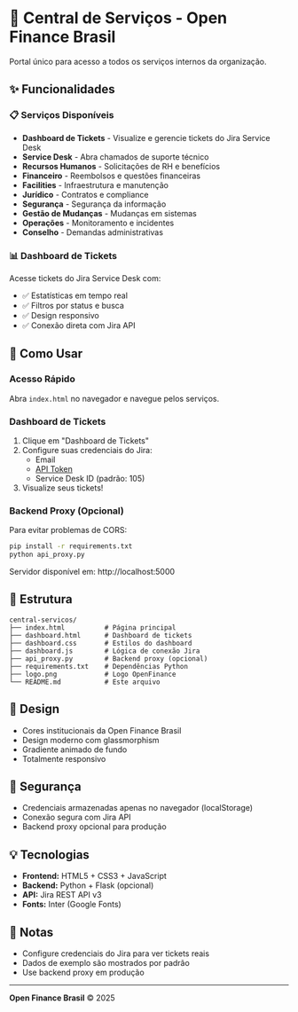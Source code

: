 # 🏢 Central de Serviços - Open Finance Brasil

Portal único para acesso a todos os serviços internos da organização.

## ✨ Funcionalidades

### 📋 Serviços Disponíveis

- **Dashboard de Tickets** - Visualize e gerencie tickets do Jira Service Desk
- **Service Desk** - Abra chamados de suporte técnico
- **Recursos Humanos** - Solicitações de RH e benefícios
- **Financeiro** - Reembolsos e questões financeiras
- **Facilities** - Infraestrutura e manutenção
- **Jurídico** - Contratos e compliance
- **Segurança** - Segurança da informação
- **Gestão de Mudanças** - Mudanças em sistemas
- **Operações** - Monitoramento e incidentes
- **Conselho** - Demandas administrativas

### 📊 Dashboard de Tickets

Acesse tickets do Jira Service Desk com:
- ✅ Estatísticas em tempo real
- ✅ Filtros por status e busca
- ✅ Design responsivo
- ✅ Conexão direta com Jira API

## 🚀 Como Usar

### Acesso Rápido

Abra `index.html` no navegador e navegue pelos serviços.

### Dashboard de Tickets

1. Clique em "Dashboard de Tickets"
2. Configure suas credenciais do Jira:
   - Email
   - [API Token](https://id.atlassian.com/manage-profile/security/api-tokens)
   - Service Desk ID (padrão: 105)
3. Visualize seus tickets!

### Backend Proxy (Opcional)

Para evitar problemas de CORS:

```bash
pip install -r requirements.txt
python api_proxy.py
```

Servidor disponível em: http://localhost:5000

## 📁 Estrutura

```
central-servicos/
├── index.html          # Página principal
├── dashboard.html      # Dashboard de tickets
├── dashboard.css       # Estilos do dashboard
├── dashboard.js        # Lógica de conexão Jira
├── api_proxy.py        # Backend proxy (opcional)
├── requirements.txt    # Dependências Python
├── logo.png            # Logo OpenFinance
└── README.md           # Este arquivo
```

## 🎨 Design

- Cores institucionais da Open Finance Brasil
- Design moderno com glassmorphism
- Gradiente animado de fundo
- Totalmente responsivo

## 🔐 Segurança

- Credenciais armazenadas apenas no navegador (localStorage)
- Conexão segura com Jira API
- Backend proxy opcional para produção

## 💡 Tecnologias

- **Frontend:** HTML5 + CSS3 + JavaScript
- **Backend:** Python + Flask (opcional)
- **API:** Jira REST API v3
- **Fonts:** Inter (Google Fonts)

## 📝 Notas

- Configure credenciais do Jira para ver tickets reais
- Dados de exemplo são mostrados por padrão
- Use backend proxy em produção

---

**Open Finance Brasil** © 2025
